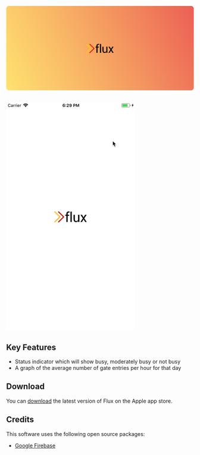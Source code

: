 ![screenshot](https://github.com/vctrchu/flux/blob/master/FluxCoverImage.png)
##
![screenshot](https://github.com/vctrchu/flux/blob/master/FluxGif.gif)

## Key Features
* Status indicator which will show busy, moderately busy or not busy
* A graph of the average number of gate entries per hour for that day 

## Download

You can [download](https://itunes.apple.com/ca/app/flux/id1396189137?mt=8) the latest version of Flux on the Apple app store.

## Credits

This software uses the following open source packages:

- [Google Firebase](https://firebase.google.com/)
